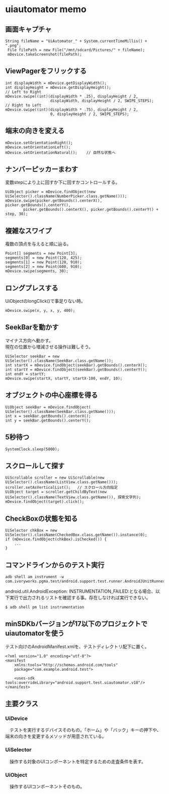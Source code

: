 # uiautomator memo
## 画面キャプチャ

    String fileName = "UiAutomator_" + System.currentTimeMillis() + ".png";
     File filePath = new File("/mnt/sdcard/Pictures/" + fileName);
     mDevice.takeScreenshot(filePath);

## ViewPagerをフリックする

    int displayWidth = mDevice.getDisplayWidth();
    int displayHeight = mDevice.getDisplayHeight();
    // Left to Right
    mDevice.swipe((int)(displayWidth * .25), displayHeight / 2,
                        displayWidth, displayHeight / 2, SWIPE_STEPS);
    // Right to Left
    mDevice.swipe((int)(displayWidth * .75), displayHeight / 2,
                        0, displayHeight / 2, SWIPE_STEPS);


## 端末の向きを変える

    mDevice.setOrientationRight();
    mDevice.setOrientationLeft();
    mDevice.setOrientationNatural();    // 自然な状態へ

## ナンバーピッカーまわす
変数stepにより上に回すか下に回すかコントロールする。

    UiObject picker = mDevice.findObject(new UiSelector().className(NumberPicker.class.getName()));
    mDevice.swipe(picker.getBounds().centerX(), picker.getBounds().centerY(),
            picker.getBounds().centerX(), picker.getBounds().centerY() + step, 30);

## 複雑なスワイプ
複数の頂点を与えると順に辿る。

    Point[] segments = new Point[3];
    segments[0] = new Point(120, 425);
    segments[1] = new Point(120, 910);
    segments[2] = new Point(600, 910);
    mDevice.swipe(segments, 30);

## ロングプレスする
UiObjectのlongClick()で事足りない時。

    mDevice.swipe(x, y, x, y, 400);

## SeekBarを動かす
マイナス方向へ動かす。  
現在の位置から増減させる操作は難しそう。

    UiSelector seekBar = new UiSelector().className(SeekBar.class.getName());
    int startX = mDevice.findObject(seekBar).getBounds().centerX();
    int startY = mDevice.findObject(seekBar).getBounds().centerY();
    int endY = startY;
    mDevice.swipe(startX, startY, startX-100, endY, 10);

## オブジェクトの中心座標を得る
    UiObject seekBar = mDevice.findObject( UiSelector().className(SeekBar.class.getName()));
    int x = seekBar.getBounds().centerX();
    int y = seekBar.getBounds().centerY();

## 5秒待つ

    SystemClock.sleep(5000);

## スクロールして探す
    UiScrollable scroller = new UiScrollable(new UiSelector().className(ListView.class.getName()));
    scroller.setAsVerticalList();   // スクロール方向指定
    UiObject target = scroller.getChildByText(new UiSelector().className(TextView.class.getName()), 探索文字列);
    mDevice.findObject(target).click();

## CheckBoxの状態を知る

    UiSelector chkBox = new UiSelector().className(CheckedBox.class.getName()).instance(0);
    if (mDevice.findObject(chkBox).isChecked()) {
        ...
    }

## コマンドラインからのテスト実行
    adb shell am instrument -w com.ivoryworks.pgma.test/android.support.test.runner.AndroidJUnitRunner

android.util.AndroidException: INSTRUMENTATION_FAILED:となる場合、以下実行で出力されるリストを確認する事。存在しなければ実行できない。

    $ adb shell pm list instrumentation

## minSDKbバージョンが17以下のプロジェクトでuiautomatorを使う
テスト向けのAndroidManifest.xmlを、テストディレクトリ配下に置く。

    <?xml version="1.0" encoding="utf-8"?>
    <manifest
        xmlns:tools="http://schemas.android.com/tools"
        package="com.example.android.test">

        <uses-sdk tools:overrideLibrary="android.support.test.uiautomator.v18"/>
    </manifest>

## 主要クラス
### UiDevice
　テストを実行するデバイスそのもの。「ホーム」や「バック」キーの押下や、端末の向きを変更するメソッドが用意されている。

### UiSelector
　操作する対象のUIコンポーネントを特定するための走査条件を表す。

### UiObject
　操作するUIコンポーネントそのもの。
